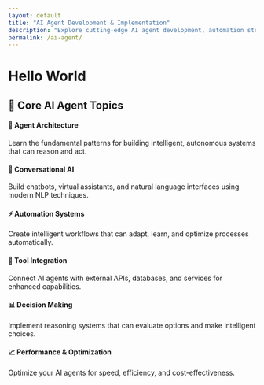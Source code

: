 ```yaml
---
layout: default
title: "AI Agent Development & Implementation"
description: "Explore cutting-edge AI agent development, automation strategies, and machine learning implementation guides. Master the future of intelligent systems."
permalink: /ai-agent/
---
```


# Hello World

## 🎯 Core AI Agent Topics

<div class="topic-grid">
  <div class="topic-card">
    <h4>🧠 Agent Architecture</h4>
    <p>Learn the fundamental patterns for building intelligent, autonomous systems that can reason and act.</p>
  </div>
  
  <div class="topic-card">
    <h4>💬 Conversational AI</h4>
    <p>Build chatbots, virtual assistants, and natural language interfaces using modern NLP techniques.</p>
  </div>
  
  <div class="topic-card">
    <h4>⚡ Automation Systems</h4>
    <p>Create intelligent workflows that can adapt, learn, and optimize processes automatically.</p>
  </div>
  
  <div class="topic-card">
    <h4>🔗 Tool Integration</h4>
    <p>Connect AI agents with external APIs, databases, and services for enhanced capabilities.</p>
  </div>
  
  <div class="topic-card">
    <h4>📊 Decision Making</h4>
    <p>Implement reasoning systems that can evaluate options and make intelligent choices.</p>
  </div>
  
  <div class="topic-card">
    <h4>📈 Performance & Optimization</h4>
    <p>Optimize your AI agents for speed, efficiency, and cost-effectiveness.</p>
  </div>
</div>